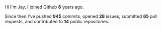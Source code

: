 Hi I'm Jay, I joined Github **8** years ago.

Since then I've pushed **945** commits, opened **28** issues, submitted **65** pull requests, and contributed to **14** public repositories.
